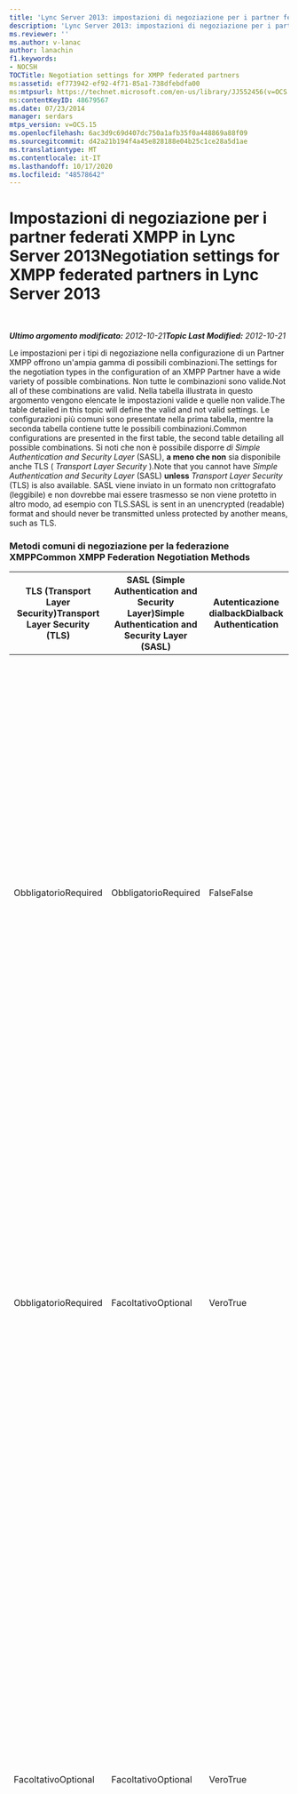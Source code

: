 ```yaml
---
title: 'Lync Server 2013: impostazioni di negoziazione per i partner federati XMPP'
description: 'Lync Server 2013: impostazioni di negoziazione per i partner federati XMPP.'
ms.reviewer: ''
ms.author: v-lanac
author: lanachin
f1.keywords:
- NOCSH
TOCTitle: Negotiation settings for XMPP federated partners
ms:assetid: ef773942-ef92-4f71-85a1-738dfebdfa00
ms:mtpsurl: https://technet.microsoft.com/en-us/library/JJ552456(v=OCS.15)
ms:contentKeyID: 48679567
ms.date: 07/23/2014
manager: serdars
mtps_version: v=OCS.15
ms.openlocfilehash: 6ac3d9c69d407dc750a1afb35f0a448869a88f09
ms.sourcegitcommit: d42a21b194f4a45e828188e04b25c1ce28a5d1ae
ms.translationtype: MT
ms.contentlocale: it-IT
ms.lasthandoff: 10/17/2020
ms.locfileid: "48578642"
---
```

# <a name="negotiation-settings-for-xmpp-federated-partners-in-lync-server-2013"></a><span data-ttu-id="eae38-103">Impostazioni di negoziazione per i partner federati XMPP in Lync Server 2013</span><span class="sxs-lookup"><span data-stu-id="eae38-103">Negotiation settings for XMPP federated partners in Lync Server 2013</span></span>

<div data-xmlns="http://www.w3.org/1999/xhtml">

<div class="topic" data-xmlns="http://www.w3.org/1999/xhtml" data-msxsl="urn:schemas-microsoft-com:xslt" data-cs="https://msdn.microsoft.com/">

<div data-asp="https://msdn2.microsoft.com/asp">



</div>

<div id="mainSection">

<div id="mainBody">

<span> </span>

<span data-ttu-id="eae38-104">_**Ultimo argomento modificato:** 2012-10-21_</span><span class="sxs-lookup"><span data-stu-id="eae38-104">_**Topic Last Modified:** 2012-10-21_</span></span>

<span data-ttu-id="eae38-105">Le impostazioni per i tipi di negoziazione nella configurazione di un Partner XMPP offrono un'ampia gamma di possibili combinazioni.</span><span class="sxs-lookup"><span data-stu-id="eae38-105">The settings for the negotiation types in the configuration of an XMPP Partner have a wide variety of possible combinations.</span></span> <span data-ttu-id="eae38-106">Non tutte le combinazioni sono valide.</span><span class="sxs-lookup"><span data-stu-id="eae38-106">Not all of these combinations are valid.</span></span> <span data-ttu-id="eae38-107">Nella tabella illustrata in questo argomento vengono elencate le impostazioni valide e quelle non valide.</span><span class="sxs-lookup"><span data-stu-id="eae38-107">The table detailed in this topic will define the valid and not valid settings.</span></span> <span data-ttu-id="eae38-108">Le configurazioni più comuni sono presentate nella prima tabella, mentre la seconda tabella contiene tutte le possibili combinazioni.</span><span class="sxs-lookup"><span data-stu-id="eae38-108">Common configurations are presented in the first table, the second table detailing all possible combinations.</span></span> <span data-ttu-id="eae38-109">Si noti che non è possibile disporre *di Simple Authentication and Security Layer* (SASL), **a meno che non** sia disponibile anche TLS ( *Transport Layer Security* ).</span><span class="sxs-lookup"><span data-stu-id="eae38-109">Note that you cannot have *Simple Authentication and Security Layer* (SASL) **unless** *Transport Layer Security* (TLS) is also available.</span></span> <span data-ttu-id="eae38-110">SASL viene inviato in un formato non crittografato (leggibile) e non dovrebbe mai essere trasmesso se non viene protetto in altro modo, ad esempio con TLS.</span><span class="sxs-lookup"><span data-stu-id="eae38-110">SASL is sent in an unencrypted (readable) format and should never be transmitted unless protected by another means, such as TLS.</span></span>

### <a name="common-xmpp-federation-negotiation-methods"></a><span data-ttu-id="eae38-111">Metodi comuni di negoziazione per la federazione XMPP</span><span class="sxs-lookup"><span data-stu-id="eae38-111">Common XMPP Federation Negotiation Methods</span></span>

<table>
<colgroup>
<col style="width: 20%" />
<col style="width: 20%" />
<col style="width: 20%" />
<col style="width: 20%" />
<col style="width: 20%" />
</colgroup>
<thead>
<tr class="header">
<th><span data-ttu-id="eae38-112">TLS (Transport Layer Security)</span><span class="sxs-lookup"><span data-stu-id="eae38-112">Transport Layer Security (TLS)</span></span></th>
<th><span data-ttu-id="eae38-113">SASL (Simple Authentication and Security Layer)</span><span class="sxs-lookup"><span data-stu-id="eae38-113">Simple Authentication and Security Layer (SASL)</span></span></th>
<th><span data-ttu-id="eae38-114">Autenticazione dialback</span><span class="sxs-lookup"><span data-stu-id="eae38-114">Dialback Authentication</span></span></th>
<th><span data-ttu-id="eae38-115">Metodi di autenticazione previsti</span><span class="sxs-lookup"><span data-stu-id="eae38-115">Expected Authentication Method(s)</span></span></th>
<th><span data-ttu-id="eae38-116">Note</span><span class="sxs-lookup"><span data-stu-id="eae38-116">Notes</span></span></th>
</tr>
</thead>
<tbody>
<tr class="odd">
<td><p><span data-ttu-id="eae38-117">Obbligatorio</span><span class="sxs-lookup"><span data-stu-id="eae38-117">Required</span></span></p></td>
<td><p><span data-ttu-id="eae38-118">Obbligatorio</span><span class="sxs-lookup"><span data-stu-id="eae38-118">Required</span></span></p></td>
<td><p><span data-ttu-id="eae38-119">False</span><span class="sxs-lookup"><span data-stu-id="eae38-119">False</span></span></p></td>
<td><p><span data-ttu-id="eae38-120">SASL su TLS</span><span class="sxs-lookup"><span data-stu-id="eae38-120">SASL over TLS</span></span></p></td>
<td><p><span data-ttu-id="eae38-p102">L'obbligatorietà di TLS e SASL aiuta ad assicurare la protezione del flusso di messaggi SASL. Il dialback non è disponibile e non può essere utilizzato come metodo di fallback se il partner federato XMPP non ha impostato TLS su obbligatorio o facoltativo.</span><span class="sxs-lookup"><span data-stu-id="eae38-p102">TLS and SASL required helps to ensure that the SASL message stream is secure. Dialback is not available and cannot be used for a fallback method if the XMPP federated partner has not set TLS to required or optional.</span></span></p></td>
</tr>
<tr class="even">
<td><p><span data-ttu-id="eae38-123">Obbligatorio</span><span class="sxs-lookup"><span data-stu-id="eae38-123">Required</span></span></p></td>
<td><p><span data-ttu-id="eae38-124">Facoltativo</span><span class="sxs-lookup"><span data-stu-id="eae38-124">Optional</span></span></p></td>
<td><p><span data-ttu-id="eae38-125">Vero</span><span class="sxs-lookup"><span data-stu-id="eae38-125">True</span></span></p></td>
<td><p><span data-ttu-id="eae38-126">SASL su TLS, dialback TLS, dialback TCP</span><span class="sxs-lookup"><span data-stu-id="eae38-126">SASL over TLS, TLS Dialback, TCP Dialback</span></span></p></td>
<td><p><span data-ttu-id="eae38-p103">Impostando TLS come obbligatorio, se il partner federato XMPP ha impostato SASL su facoltativo o su obbligatorio, viene utilizzato SASL. Se SASL non è disponibile, verrà utilizzato il dialback su TLS.</span><span class="sxs-lookup"><span data-stu-id="eae38-p103">By requiring TLS, if the XMPP federated partner has set SASL to optional or required SASL is used. If SASL is not available, Dialback over TLS will be used.</span></span></p></td>
</tr>
<tr class="odd">
<td><p><span data-ttu-id="eae38-129">Facoltativo</span><span class="sxs-lookup"><span data-stu-id="eae38-129">Optional</span></span></p></td>
<td><p><span data-ttu-id="eae38-130">Facoltativo</span><span class="sxs-lookup"><span data-stu-id="eae38-130">Optional</span></span></p></td>
<td><p><span data-ttu-id="eae38-131">Vero</span><span class="sxs-lookup"><span data-stu-id="eae38-131">True</span></span></p></td>
<td><p><span data-ttu-id="eae38-132">SASL su TLS, dialback TLS, dialback TCP</span><span class="sxs-lookup"><span data-stu-id="eae38-132">SASL over TLS, TLS Dialback, TCP Dialback</span></span></p></td>
<td><p><span data-ttu-id="eae38-p104">Molto flessibili nel metodo di negoziazione offerto, queste impostazioni si avvalgono delle impostazioni dei partner della federazione XMPP. Se TLS è facoltativo o obbligatorio per il partner ma SASL non è supportato, sarà disponibile il dialback TLS. Se TLS e SASL sono impostati su facoltativo o obbligatorio per il partner, viene utilizzata la selezione ottimale di TLS su SASL.</span><span class="sxs-lookup"><span data-stu-id="eae38-p104">While very flexible in the negotiation methods offered, these settings rely on the XMPP federation partner’s settings. If the partner has TLS optional or required but SASL is not supported, TLS Dialback will be available. If the partner has TLS and SASL set to optional or required, the optimal selection of TLS over SASL is used.</span></span></p></td>
</tr>
<tr class="even">
<td><p><span data-ttu-id="eae38-136">Non supportato</span><span class="sxs-lookup"><span data-stu-id="eae38-136">Not Supported</span></span></p></td>
<td><p><span data-ttu-id="eae38-137">Non supportato</span><span class="sxs-lookup"><span data-stu-id="eae38-137">Not Supported</span></span></p></td>
<td><p><span data-ttu-id="eae38-138">Vero</span><span class="sxs-lookup"><span data-stu-id="eae38-138">True</span></span></p></td>
<td><p><span data-ttu-id="eae38-139">Dialback TCP</span><span class="sxs-lookup"><span data-stu-id="eae38-139">TCP Dialback</span></span></p></td>
<td><p><span data-ttu-id="eae38-p105">In molti casi il dialback TCP è l'unica soluzione possibile. Meno desiderabile di altre opzioni, offre comunque un buon grado di attendibilità.</span><span class="sxs-lookup"><span data-stu-id="eae38-p105">In many cases, TCP Dialback is the only possible solution. Less desirable than other options, it does provide some level of trust.</span></span></p></td>
</tr>
</tbody>
</table>


### <a name="xmpp-federation-negotiation-methods-matrix---complete"></a><span data-ttu-id="eae38-142">Matrice dei metodi di negoziazione per la federazione XMPP - Completa</span><span class="sxs-lookup"><span data-stu-id="eae38-142">XMPP Federation Negotiation Methods Matrix - Complete</span></span>

<table>
<colgroup>
<col style="width: 20%" />
<col style="width: 20%" />
<col style="width: 20%" />
<col style="width: 20%" />
<col style="width: 20%" />
</colgroup>
<thead>
<tr class="header">
<th><span data-ttu-id="eae38-143">TLS (Transport Layer Security)</span><span class="sxs-lookup"><span data-stu-id="eae38-143">Transport Layer Security (TLS)</span></span></th>
<th><span data-ttu-id="eae38-144">SASL (Simple Authentication and Security Layer)</span><span class="sxs-lookup"><span data-stu-id="eae38-144">Simple Authentication and Security Layer (SASL)</span></span></th>
<th><span data-ttu-id="eae38-145">Autenticazione dialback</span><span class="sxs-lookup"><span data-stu-id="eae38-145">Dialback Authentication</span></span></th>
<th><span data-ttu-id="eae38-146">Metodo di autenticazione previsto</span><span class="sxs-lookup"><span data-stu-id="eae38-146">Expected Authentication Method</span></span></th>
<th><span data-ttu-id="eae38-147">Note, avvisi o errori di configurazione non valida</span><span class="sxs-lookup"><span data-stu-id="eae38-147">Notes, Warning or Error for Not Valid Configuration</span></span></th>
</tr>
</thead>
<tbody>
<tr class="odd">
<td><p><span data-ttu-id="eae38-148">Obbligatorio</span><span class="sxs-lookup"><span data-stu-id="eae38-148">Required</span></span></p></td>
<td><p><span data-ttu-id="eae38-149">Obbligatorio</span><span class="sxs-lookup"><span data-stu-id="eae38-149">Required</span></span></p></td>
<td><p><span data-ttu-id="eae38-150">Vero</span><span class="sxs-lookup"><span data-stu-id="eae38-150">True</span></span></p></td>
<td><p><span data-ttu-id="eae38-151">SASL su TLS</span><span class="sxs-lookup"><span data-stu-id="eae38-151">SASL over TLS</span></span></p></td>
<td><div>

> [!WARNING]  
> <span data-ttu-id="eae38-152">Se SASL e TSL sono entrambi obbligatori, il dialback non verrà utilizzato.</span><span class="sxs-lookup"><span data-stu-id="eae38-152">Dialback will not operate if both SASL and TLS are required.</span></span>


</div></td>
</tr>
<tr class="even">
<td><p><span data-ttu-id="eae38-153">Obbligatorio</span><span class="sxs-lookup"><span data-stu-id="eae38-153">Required</span></span></p></td>
<td><p><span data-ttu-id="eae38-154">Obbligatorio</span><span class="sxs-lookup"><span data-stu-id="eae38-154">Required</span></span></p></td>
<td><p><span data-ttu-id="eae38-155">False</span><span class="sxs-lookup"><span data-stu-id="eae38-155">False</span></span></p></td>
<td><p><span data-ttu-id="eae38-156">SASL su TLS</span><span class="sxs-lookup"><span data-stu-id="eae38-156">SASL over TLS</span></span></p></td>
<td></td>
</tr>
<tr class="odd">
<td><p><span data-ttu-id="eae38-157">Facoltativo</span><span class="sxs-lookup"><span data-stu-id="eae38-157">Optional</span></span></p></td>
<td><p><span data-ttu-id="eae38-158">Obbligatorio</span><span class="sxs-lookup"><span data-stu-id="eae38-158">Required</span></span></p></td>
<td><p><span data-ttu-id="eae38-159">Vero</span><span class="sxs-lookup"><span data-stu-id="eae38-159">True</span></span></p></td>
<td><p><span data-ttu-id="eae38-160">SASL su TLS, dialback TLS, dialback TCP</span><span class="sxs-lookup"><span data-stu-id="eae38-160">SASL over TLS, TLS Dialback, TCP Dialback</span></span></p></td>
<td><div>

> [!WARNING]  
> <span data-ttu-id="eae38-p106">SASL richiede TLS. Impostando TLS come facoltativo, potrebbero verificarsi errori di negoziazione delle sessioni.</span><span class="sxs-lookup"><span data-stu-id="eae38-p106">SASL requires TLS. Allowing TLS to be optional may result in failed session negotiations.</span></span>


</div></td>
</tr>
<tr class="even">
<td><p><span data-ttu-id="eae38-163">Facoltativo</span><span class="sxs-lookup"><span data-stu-id="eae38-163">Optional</span></span></p></td>
<td><p><span data-ttu-id="eae38-164">Obbligatorio</span><span class="sxs-lookup"><span data-stu-id="eae38-164">Required</span></span></p></td>
<td><p><span data-ttu-id="eae38-165">False</span><span class="sxs-lookup"><span data-stu-id="eae38-165">False</span></span></p></td>
<td><p><span data-ttu-id="eae38-166">SASL su TLS</span><span class="sxs-lookup"><span data-stu-id="eae38-166">SASL over TLS</span></span></p></td>
<td><div>

> [!WARNING]  
> <span data-ttu-id="eae38-p107">SASL richiede TLS. Impostando TLS come facoltativo, potrebbero verificarsi errori di negoziazione delle sessioni.</span><span class="sxs-lookup"><span data-stu-id="eae38-p107">SASL requires TLS. Allowing TLS to be optional may result in failed session negotiations.</span></span>


</div></td>
</tr>
<tr class="odd">
<td><p><span data-ttu-id="eae38-169">Non supportato</span><span class="sxs-lookup"><span data-stu-id="eae38-169">Not Supported</span></span></p></td>
<td><p><span data-ttu-id="eae38-170">Obbligatorio</span><span class="sxs-lookup"><span data-stu-id="eae38-170">Required</span></span></p></td>
<td><p><span data-ttu-id="eae38-171">Vero</span><span class="sxs-lookup"><span data-stu-id="eae38-171">True</span></span></p></td>
<td><p><span data-ttu-id="eae38-172">Dialback TCP</span><span class="sxs-lookup"><span data-stu-id="eae38-172">TCP Dialback</span></span></p></td>
<td><div>

> [!WARNING]  
> <span data-ttu-id="eae38-p108">SASL richiede TLS. Impostando TLS come facoltativo, potrebbero verificarsi errori di negoziazione delle sessioni.</span><span class="sxs-lookup"><span data-stu-id="eae38-p108">SASL requires TLS. Allowing TLS to be optional may result in failed session negotiations.</span></span>


</div></td>
</tr>
<tr class="even">
<td><p><span data-ttu-id="eae38-175">Non supportato</span><span class="sxs-lookup"><span data-stu-id="eae38-175">Not Supported</span></span></p></td>
<td><p><span data-ttu-id="eae38-176">Obbligatorio</span><span class="sxs-lookup"><span data-stu-id="eae38-176">Required</span></span></p></td>
<td><p><span data-ttu-id="eae38-177">False</span><span class="sxs-lookup"><span data-stu-id="eae38-177">False</span></span></p></td>
<td><div>

> [!WARNING]  
> <span data-ttu-id="eae38-178">Configurazione non valida.</span><span class="sxs-lookup"><span data-stu-id="eae38-178">Not Valid Configuration</span></span>


</div></td>
<td><div>

> [!WARNING]  
> <span data-ttu-id="eae38-p109">Poiché SASL richiede TLS, ma TLS non è disponibile, SASL/TLS ha esito negativo. Il dialback TCP è impostato su false e non può essere utilizzato.</span><span class="sxs-lookup"><span data-stu-id="eae38-p109">Because SASL requires TLS, and TLS is not available, SASL/TLS cannot succeed. TCP Dialback is set to false, and cannot be used.</span></span>


</div></td>
</tr>
<tr class="odd">
<td><p><span data-ttu-id="eae38-181">Obbligatorio</span><span class="sxs-lookup"><span data-stu-id="eae38-181">Required</span></span></p></td>
<td><p><span data-ttu-id="eae38-182">Facoltativo</span><span class="sxs-lookup"><span data-stu-id="eae38-182">Optional</span></span></p></td>
<td><p><span data-ttu-id="eae38-183">Vero</span><span class="sxs-lookup"><span data-stu-id="eae38-183">True</span></span></p></td>
<td><p><span data-ttu-id="eae38-184">SASL su TLS, dialback TLS</span><span class="sxs-lookup"><span data-stu-id="eae38-184">SASL over TLS, TLS Dialback</span></span></p></td>
<td></td>
</tr>
<tr class="even">
<td><p><span data-ttu-id="eae38-185">Obbligatorio</span><span class="sxs-lookup"><span data-stu-id="eae38-185">Required</span></span></p></td>
<td><p><span data-ttu-id="eae38-186">Facoltativo</span><span class="sxs-lookup"><span data-stu-id="eae38-186">Optional</span></span></p></td>
<td><p><span data-ttu-id="eae38-187">False</span><span class="sxs-lookup"><span data-stu-id="eae38-187">False</span></span></p></td>
<td><p><span data-ttu-id="eae38-188">SASL su TLS</span><span class="sxs-lookup"><span data-stu-id="eae38-188">SASL over TLS</span></span></p></td>
<td></td>
</tr>
<tr class="odd">
<td><p><span data-ttu-id="eae38-189">Facoltativo</span><span class="sxs-lookup"><span data-stu-id="eae38-189">Optional</span></span></p></td>
<td><p><span data-ttu-id="eae38-190">Facoltativo</span><span class="sxs-lookup"><span data-stu-id="eae38-190">Optional</span></span></p></td>
<td><p><span data-ttu-id="eae38-191">Vero</span><span class="sxs-lookup"><span data-stu-id="eae38-191">True</span></span></p></td>
<td><p><span data-ttu-id="eae38-192">SASL su TLS, dialback TLS, dialback TCP</span><span class="sxs-lookup"><span data-stu-id="eae38-192">SASL over TLS, TLS Dialback, TCP Dialback</span></span></p></td>
<td><div>

> [!WARNING]  
> <span data-ttu-id="eae38-p110">SASL richiede TLS. Impostando TLS come facoltativo, potrebbero verificarsi errori di negoziazione delle sessioni.</span><span class="sxs-lookup"><span data-stu-id="eae38-p110">SASL requires TLS. Allowing TLS to be optional may result in failed session negotiations.</span></span>


</div></td>
</tr>
<tr class="even">
<td><p><span data-ttu-id="eae38-195">Facoltativo</span><span class="sxs-lookup"><span data-stu-id="eae38-195">Optional</span></span></p></td>
<td><p><span data-ttu-id="eae38-196">Facoltativo</span><span class="sxs-lookup"><span data-stu-id="eae38-196">Optional</span></span></p></td>
<td><p><span data-ttu-id="eae38-197">False</span><span class="sxs-lookup"><span data-stu-id="eae38-197">False</span></span></p></td>
<td><p><span data-ttu-id="eae38-198">SASL su TLS</span><span class="sxs-lookup"><span data-stu-id="eae38-198">SASL over TLS</span></span></p></td>
<td><div>

> [!WARNING]  
> <span data-ttu-id="eae38-p111">SASL richiede TLS. Impostando TLS come facoltativo, potrebbero verificarsi errori di negoziazione delle sessioni.</span><span class="sxs-lookup"><span data-stu-id="eae38-p111">SASL requires TLS. Allowing TLS to be optional may result in failed session negotiations.</span></span>


</div></td>
</tr>
<tr class="odd">
<td><p><span data-ttu-id="eae38-201">Non supportato</span><span class="sxs-lookup"><span data-stu-id="eae38-201">Not Supported</span></span></p></td>
<td><p><span data-ttu-id="eae38-202">Facoltativo</span><span class="sxs-lookup"><span data-stu-id="eae38-202">Optional</span></span></p></td>
<td><p><span data-ttu-id="eae38-203">Vero</span><span class="sxs-lookup"><span data-stu-id="eae38-203">True</span></span></p></td>
<td><p><span data-ttu-id="eae38-204">Dialback TCP</span><span class="sxs-lookup"><span data-stu-id="eae38-204">TCP Dialback</span></span></p></td>
<td><div>

> [!WARNING]  
> <span data-ttu-id="eae38-p112">SASL richiede TLS. Impostando TLS come facoltativo, potrebbero verificarsi errori di negoziazione delle sessioni.</span><span class="sxs-lookup"><span data-stu-id="eae38-p112">SASL requires TLS. Allowing TLS to be optional may result in failed session negotiations.</span></span>


</div></td>
</tr>
<tr class="even">
<td><p><span data-ttu-id="eae38-207">Non supportato</span><span class="sxs-lookup"><span data-stu-id="eae38-207">Not Supported</span></span></p></td>
<td><p><span data-ttu-id="eae38-208">Facoltativo</span><span class="sxs-lookup"><span data-stu-id="eae38-208">Optional</span></span></p></td>
<td><p><span data-ttu-id="eae38-209">False</span><span class="sxs-lookup"><span data-stu-id="eae38-209">False</span></span></p></td>
<td><div>

> [!WARNING]  
> <span data-ttu-id="eae38-210">Configurazione non valida.</span><span class="sxs-lookup"><span data-stu-id="eae38-210">Not Valid Configuration</span></span>


</div></td>
<td><div>

> [!WARNING]  
> <span data-ttu-id="eae38-p113">SASL richiede TLS. Impostando TLS come facoltativo, potrebbero verificarsi errori di negoziazione delle sessioni.</span><span class="sxs-lookup"><span data-stu-id="eae38-p113">SASL requires TLS. Allowing TLS to be optional may result in failed session negotiations.</span></span>


</div></td>
</tr>
<tr class="odd">
<td><p><span data-ttu-id="eae38-213">Obbligatorio</span><span class="sxs-lookup"><span data-stu-id="eae38-213">Required</span></span></p></td>
<td><p><span data-ttu-id="eae38-214">Non supportato</span><span class="sxs-lookup"><span data-stu-id="eae38-214">Not Supported</span></span></p></td>
<td><p><span data-ttu-id="eae38-215">Vero</span><span class="sxs-lookup"><span data-stu-id="eae38-215">True</span></span></p></td>
<td><p><span data-ttu-id="eae38-216">Dialback TLS</span><span class="sxs-lookup"><span data-stu-id="eae38-216">TLS Dialback</span></span></p></td>
<td><p><span data-ttu-id="eae38-217">La configurazione consente il dialback TLS.</span><span class="sxs-lookup"><span data-stu-id="eae38-217">Configuration allows for TLS Dialback.</span></span></p></td>
</tr>
<tr class="even">
<td><p><span data-ttu-id="eae38-218">Obbligatorio</span><span class="sxs-lookup"><span data-stu-id="eae38-218">Required</span></span></p></td>
<td><p><span data-ttu-id="eae38-219">Non supportato</span><span class="sxs-lookup"><span data-stu-id="eae38-219">Not Supported</span></span></p></td>
<td><p><span data-ttu-id="eae38-220">False</span><span class="sxs-lookup"><span data-stu-id="eae38-220">False</span></span></p></td>
<td><p><span data-ttu-id="eae38-221">Configurazione non valida.</span><span class="sxs-lookup"><span data-stu-id="eae38-221">Not Valid Configuration</span></span></p></td>
<td><div>

> [!WARNING]  
> <span data-ttu-id="eae38-222">È necessario abilitare SASL o Dialback.</span><span class="sxs-lookup"><span data-stu-id="eae38-222">SASL or Dialback must be enabled.</span></span>


</div></td>
</tr>
<tr class="odd">
<td><p><span data-ttu-id="eae38-223">Facoltativo</span><span class="sxs-lookup"><span data-stu-id="eae38-223">Optional</span></span></p></td>
<td><p><span data-ttu-id="eae38-224">Non supportato</span><span class="sxs-lookup"><span data-stu-id="eae38-224">Not Supported</span></span></p></td>
<td><p><span data-ttu-id="eae38-225">Vero</span><span class="sxs-lookup"><span data-stu-id="eae38-225">True</span></span></p></td>
<td><p><span data-ttu-id="eae38-226">Dialback TLS, dialback TCP</span><span class="sxs-lookup"><span data-stu-id="eae38-226">TLS Dialback, TCP Dialback</span></span></p></td>
<td><p><span data-ttu-id="eae38-227">Basato sulle scelte di negoziazione dell'altro endpoint, il dialback TCP o TLS verrà accettato.</span><span class="sxs-lookup"><span data-stu-id="eae38-227">Based on negotiation choices of the other end point, TCP or TLS Dialback will be accepted.</span></span></p></td>
</tr>
<tr class="even">
<td><p><span data-ttu-id="eae38-228">Facoltativo</span><span class="sxs-lookup"><span data-stu-id="eae38-228">Optional</span></span></p></td>
<td><p><span data-ttu-id="eae38-229">Non supportato</span><span class="sxs-lookup"><span data-stu-id="eae38-229">Not Supported</span></span></p></td>
<td><p><span data-ttu-id="eae38-230">False</span><span class="sxs-lookup"><span data-stu-id="eae38-230">False</span></span></p></td>
<td><p><span data-ttu-id="eae38-231">Configurazione non valida.</span><span class="sxs-lookup"><span data-stu-id="eae38-231">Not Valid Configuration</span></span></p></td>
<td><div>

> [!WARNING]  
> <span data-ttu-id="eae38-232">È necessario abilitare SASL o Dialback.</span><span class="sxs-lookup"><span data-stu-id="eae38-232">SASL or Dialback must be enabled.</span></span>


</div></td>
</tr>
<tr class="odd">
<td><p><span data-ttu-id="eae38-233">Non supportato</span><span class="sxs-lookup"><span data-stu-id="eae38-233">Not Supported</span></span></p></td>
<td><p><span data-ttu-id="eae38-234">Non supportato</span><span class="sxs-lookup"><span data-stu-id="eae38-234">Not Supported</span></span></p></td>
<td><p><span data-ttu-id="eae38-235">Vero</span><span class="sxs-lookup"><span data-stu-id="eae38-235">True</span></span></p></td>
<td><p><span data-ttu-id="eae38-236">Dialback TCP</span><span class="sxs-lookup"><span data-stu-id="eae38-236">TCP Dialback</span></span></p></td>
<td><p><span data-ttu-id="eae38-237">Il dialback TCP è l'unico metodo di negoziazione disponibile</span><span class="sxs-lookup"><span data-stu-id="eae38-237">TCP Dialback is the only negotiation method available</span></span></p></td>
</tr>
<tr class="even">
<td><p><span data-ttu-id="eae38-238">Non supportato</span><span class="sxs-lookup"><span data-stu-id="eae38-238">Not Supported</span></span></p></td>
<td><p><span data-ttu-id="eae38-239">Non supportato</span><span class="sxs-lookup"><span data-stu-id="eae38-239">Not Supported</span></span></p></td>
<td><p><span data-ttu-id="eae38-240">False</span><span class="sxs-lookup"><span data-stu-id="eae38-240">False</span></span></p></td>
<td><p><span data-ttu-id="eae38-241">Configurazione non valida.</span><span class="sxs-lookup"><span data-stu-id="eae38-241">Not Valid Configuration</span></span></p></td>
<td><div>

> [!WARNING]  
> <span data-ttu-id="eae38-242">È necessario abilitare SASL o Dialback.</span><span class="sxs-lookup"><span data-stu-id="eae38-242">SASL or Dialback must be enabled.</span></span>


</div></td>
</tr>
</tbody>
</table>


</div>

<span> </span>

</div>

</div>

</div>

